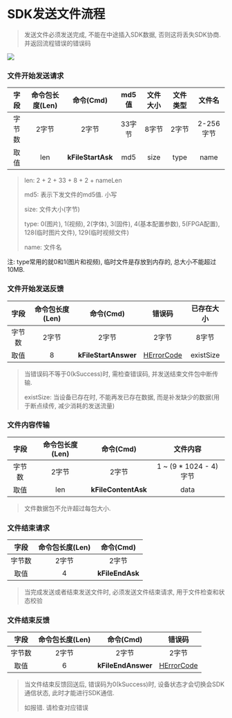 # SDK发送文件流程

> 发送文件必须发送完成, 不能在中途插入SDK数据, 否则这将丢失SDK协商. 并返回流程错误的错误码

![](../../images/sendFile.png)

<div style='display: none'>

```mermaid
sequenceDiagram
participant 上位机
participant 下位机

上位机->>下位机: 文件开始发送请求
下位机->>上位机: 文件开始发送反馈
上位机-->>下位机: 文件内容传输包
下位机-->>上位机: ...等待接收文件结束包
上位机->>下位机: 文件结束请求
下位机->>上位机: 文件结束反馈
上位机->>下位机: 接受到文件结束包后继续SDK通信
```

</div>

### 文件开始发送请求

| 字段  | 命令包长度(Len) | 命令(Cmd)           | md5值 | 文件大小 | 文件类型 | 文件名     |
|:---:|:----------:|:-----------------:|:----:|:----:|:----:|:-------:|
| 字节数 | 2字节        | 2字节               | 33字节 | 8字节  | 2字节  | 2-256字节 |
| 取值  | len        | **kFileStartAsk** | md5  | size | type | name    |

> len: 2 + 2 + 33 + 8 + 2 + nameLen
> 
> md5: 表示下发文件的md5值. 小写
> 
> size: 文件大小(字节)
> 
> type: 0(图片), 1(视频), 2(字体), 3(固件), 4(基本配置参数), 5(FPGA配置), 128(临时图片文件), 129(临时视频文件)
> 
> name: 文件名

注: type常用的就0和1(图片和视频), 临时文件是存放到内存的, 总大小不能超过10MB.

### 文件开始发送反馈

| 字段  | 命令包长度(Len) | 命令(Cmd)              | 错误码                      | 已存在大小     |
|:---:|:----------:|:--------------------:|:------------------------:|:---------:|
| 字节数 | 2字节        | 2字节                  | 2字节                      | 8字节       |
| 取值  | 8          | **kFileStartAnswer** | [HErrorCode](./错误码定义.md) | existSize |

> 当错误码不等于0(kSuccess)时, 需检查错误码, 并发送结束文件包中断传输.
> 
> existSize: 当设备已存在时, 不能再发已存在数据, 而是补发缺少的数据(用于断点续传, 减少消耗的发送流量)

### 文件内容传输

| 字段  | 命令包长度(Len) | 命令(Cmd)             | 文件内容                 |
|:---:|:----------:|:-------------------:|:--------------------:|
| 字节数 | 2字节        | 2字节                 | 1 ~ (9 * 1024 - 4)字节 |
| 取值  | len        | **kFileContentAsk** | data                 |

> 文件数据包不允许超过每包大小.

### 文件结束请求

| 字段  | 命令包长度(Len) | 命令(Cmd)         |
|:---:|:----------:|:---------------:|
| 字节数 | 2字节        | 2字节             |
| 取值  | 4          | **kFileEndAsk** |

> 当完成发送或者结束发送文件时, 必须发送文件结束请求, 用于文件检查和状态校验

### 文件结束反馈

| 字段  | 命令包长度(Len) | 命令(Cmd)            | 错误码                      |
|:---:|:----------:|:------------------:|:------------------------:|
| 字节数 | 2字节        | 2字节                | 2字节                      |
| 取值  | 6          | **kFileEndAnswer** | [HErrorCode](./错误码定义.md) |

> 当文件结束反馈回送后, 错误码为0(kSuccess)时, 设备状态才会切换会SDK通信状态, 此时才能进行SDK通信.
> 
> 如报错. 请检查对应错误
